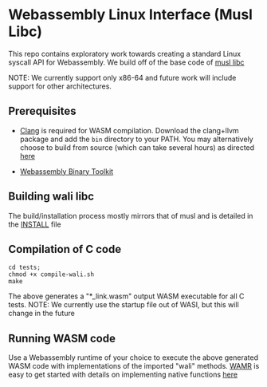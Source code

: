 # Webassembly Linux Interface (Musl Libc)

This repo contains exploratory work towards creating a standard Linux syscall API for 
Webassembly. We build off of the base code of [musl libc](https://github.com/bminor/musl)

NOTE: We currently support only x86-64 and future work will include 
support for other architectures.

## Prerequisites

* [Clang](https://github.com/llvm/llvm-project/releases) is required for WASM compilation.
Download the clang+llvm package and add the `bin` directory to your PATH.
You may alternatively choose to build from source (which can take several hours) as directed 
[here](https://clang.llvm.org/get_started.html)

* [Webassembly Binary Toolkit](https://github.com/WebAssembly/wabt/releases)


## Building wali libc

The build/installation process mostly mirrors that of musl and is detailed in the 
[INSTALL](https://github.com/arjunr2/wali-musl/blob/master/INSTALL) file


## Compilation of C code
```shell
cd tests;
chmod +x compile-wali.sh
make
```

The above generates a "\*_link.wasm" output WASM executable for all C tests.
NOTE: We currently use the startup file out of WASI, but this will change in the future


## Running WASM code

Use a Webassembly runtime of your choice to execute the above generated WASM code 
with implementations of the imported "wali" methods. [WAMR](https://github.com/bytecodealliance/wasm-micro-runtime)
is easy to get started with details on implementing native functions [here](https://github.com/bytecodealliance/wasm-micro-runtime/blob/main/doc/export_native_api.md)


